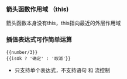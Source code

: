 ### 箭头函数作用域 （this)

箭头函数本身没有this，this指向最近的外层作用域

### 插值表达式可作简单运算
``` 
{{number/3}}
{{isOk ? '确定' : '取消'}}
```
- 只支持单个表达式，不支持语句 和 流控制